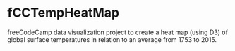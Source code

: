 # fCCTempHeatMap
freeCodeCamp data visualization project to create a heat map (using D3) of global surface temperatures in relation to an average from 1753 to 2015.
